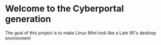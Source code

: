 # Welcome to the Cyberportal generation

The goal of this project is to make Linux Mint look like a Late 90's desktop environment

